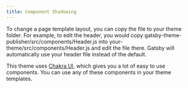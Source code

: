 ```yaml
---
title: Component Shadowing
---
```


To change a page template layout, you can copy the file to your theme folder. For example, to edit the header, you would copy gatsby-theme-publisher/src/components/Header.js into your-theme/src/components/Header.js and edit the file there. Gatsby will automatically use your header file instead of the default.

This theme uses [Chakra UI](https://chakra-ui.com), which gives you a lot of easy to use components. You can use any of these components in your theme templates.
